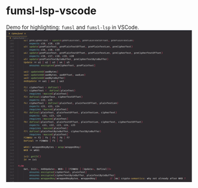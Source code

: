 # fumsl-lsp-vscode

Demo for highlighting: `fumsl` and `fumsl-lsp` in VSCode.
![](https://github.com/Mewlkor/fumsl-lsp-vscode/blob/main/vscode/lsplogs/fumsl_lsp_demo.png "fumsl-lsp demo")